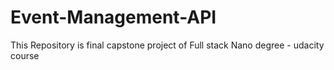 # Event-Management-API
This Repository is final capstone project of Full stack Nano degree - udacity course
